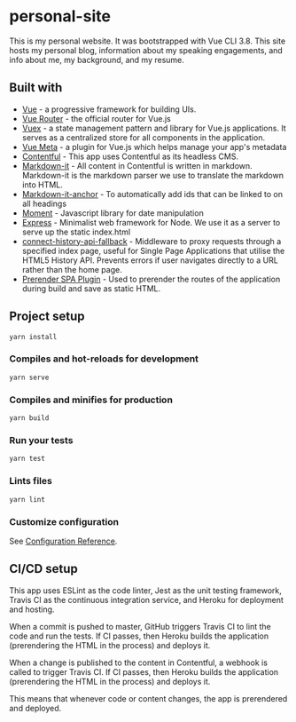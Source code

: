 # personal-site

This is my personal website. It was bootstrapped with Vue CLI 3.8. This site hosts my personal blog, information about my speaking engagements, and info about me, my background, and my resume.

## Built with

- [Vue](https://vuejs.org/v2/guide/) - a progressive framework for building UIs.
- [Vue Router](https://router.vuejs.org/guide/) - the official router for Vue.js
- [Vuex](https://vuex.vuejs.org/guide/) - a state management pattern and library for Vue.js applications. It serves as a centralized store for all components in the application.
- [Vue Meta](https://vue-meta.nuxtjs.org/guide/#download-cdn) - a plugin for Vue.js which helps manage your app's metadata
- [Contentful](https://contentful.github.io/contentful.js/contentful/7.7.0/) - This app uses Contentful as its headless CMS.
- [Markdown-it](https://github.com/markdown-it/markdown-it) - All content in Contentful is written in markdown. Markdown-it is the markdown parser we use to translate the markdown into HTML.
- [Markdown-it-anchor](https://github.com/valeriangalliat/markdown-it-anchor) - To automatically add ids that can be linked to on all headings
- [Moment](https://momentjs.com/) - Javascript library for date manipulation
- [Express](https://expressjs.com/) - Minimalist web framework for Node. We use it as a server to serve up the static index.html
- [connect-history-api-fallback](https://github.com/bripkens/connect-history-api-fallback) - Middleware to proxy requests through a specified index page, useful for Single Page Applications that utilise the HTML5 History API. Prevents errors if user navigates directly to a URL rather than the home page.
- [Prerender SPA Plugin](https://github.com/chrisvfritz/prerender-spa-plugin) - Used to prerender the routes of the application during build and save as static HTML.

## Project setup

```
yarn install
```

### Compiles and hot-reloads for development

```
yarn serve
```

### Compiles and minifies for production

```
yarn build
```

### Run your tests

```
yarn test
```

### Lints files

```
yarn lint
```

### Customize configuration

See [Configuration Reference](https://cli.vuejs.org/config/).

## CI/CD setup

This app uses ESLint as the code linter, Jest as the unit testing framework, Travis CI as the continuous integration service, and Heroku for deployment and hosting.

When a commit is pushed to master, GitHub triggers Travis CI to lint the code and run the tests. If CI passes, then Heroku builds the application (prerendering the HTML in the process) and deploys it.

When a change is published to the content in Contentful, a webhook is called to trigger Travis CI. If CI passes, then Heroku builds the application (prerendering the HTML in the process) and deploys it.

This means that whenever code or content changes, the app is prerendered and deployed.
